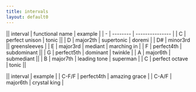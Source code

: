 ```yaml
---
title: intervals
layout: default0
---
```

|| interval | functional name | example |
| - | -------- | --------------- |
| C | perfect unison | tonic ||
| D | major2th | supertonic | doremi |
| D# | minor3rd || greensleeves |
| E | major3rd | mediant | marching in |
| F | perfect4th | subdominant ||
| G | perfect5th | dominant | twinkle |
| A | major6th | submediant ||
| B | major7th | leading tone | superman |
| C | perfect octave | tonic ||

|| interval | example |
| C-F/F | perfect4th | amazing grace |
| C-A/F | major6th | crystal king |
